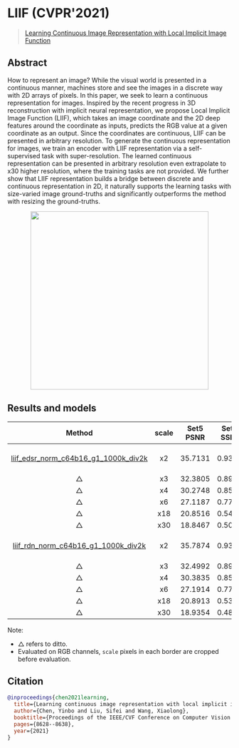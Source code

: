 # LIIF (CVPR'2021)

> [Learning Continuous Image Representation with Local Implicit Image Function](https://arxiv.org/abs/2012.09161)

<!-- [ALGORITHM] -->

## Abstract

<!-- [ABSTRACT] -->

How to represent an image? While the visual world is presented in a continuous manner, machines store and see the images in a discrete way with 2D arrays of pixels. In this paper, we seek to learn a continuous representation for images. Inspired by the recent progress in 3D reconstruction with implicit neural representation, we propose Local Implicit Image Function (LIIF), which takes an image coordinate and the 2D deep features around the coordinate as inputs, predicts the RGB value at a given coordinate as an output. Since the coordinates are continuous, LIIF can be presented in arbitrary resolution. To generate the continuous representation for images, we train an encoder with LIIF representation via a self-supervised task with super-resolution. The learned continuous representation can be presented in arbitrary resolution even extrapolate to x30 higher resolution, where the training tasks are not provided. We further show that LIIF representation builds a bridge between discrete and continuous representation in 2D, it naturally supports the learning tasks with size-varied image ground-truths and significantly outperforms the method with resizing the ground-truths.

<!-- [IMAGE] -->

<div align=center >
 <img src="https://user-images.githubusercontent.com/7676947/144032669-da59d683-9c4f-4598-a680-32770a369b74.png" width="400"/>
</div >

## Results and models

|                            Method                             | scale | Set5 PSNR | Set5 SSIM | Set14 PSNR | Set14 SSIM | DIV2K PSNR | DIV2K SSIM |   GPU Info   |                             Download                             |
| :-----------------------------------------------------------: | :---: | :-------: | :-------: | :--------: | :--------: | :--------: | :--------: | :----------: | :--------------------------------------------------------------: |
| [liif_edsr_norm_c64b16_g1_1000k_div2k](/configs/liif/liif-edsr-norm_c64b16_1xb16-1000k_div2k.py) |  x2   |  35.7131  |  0.9366   |  31.5579   |   0.8889   |  34.6647   |   0.9355   | 1 (TITAN Xp) | [model](https://download.openmmlab.com/mmediting/restorers/liif/liif_edsr_norm_c64b16_g1_1000k_div2k_20210715-ab7ce3fc.pth) \| [log](https://download.openmmlab.com/mmediting/restorers/liif/liif_edsr_norm_c64b16_g1_1000k_div2k_20210715-ab7ce3fc.log.json) |
|                               △                               |  x3   |  32.3805  |  0.8915   |  28.4605   |   0.8039   |  30.9808   |   0.8724   |      △       |                                △                                 |
|                               △                               |  x4   |  30.2748  |  0.8509   |  26.8415   |   0.7381   |  29.0245   |   0.8187   |      △       |                                △                                 |
|                               △                               |  x6   |  27.1187  |  0.7774   |  24.7461   |   0.6444   |  26.7770   |   0.7425   |      △       |                                △                                 |
|                               △                               |  x18  |  20.8516  |  0.5406   |  20.0096   |   0.4525   |  22.1987   |   0.5955   |      △       |                                △                                 |
|                               △                               |  x30  |  18.8467  |  0.5010   |  18.1321   |   0.3963   |  20.5050   |   0.5577   |      △       |                                △                                 |
| [liif_rdn_norm_c64b16_g1_1000k_div2k](/configs/liif/liif-rdn-norm_c64b16_1xb16-1000k_div2k.py) |  x2   |  35.7874  |  0.9366   |  31.6866   |   0.8896   |  34.7548   |   0.9356   | 1 (TITAN Xp) | [model](https://download.openmmlab.com/mmediting/restorers/liif/liif_rdn_norm_c64b16_g1_1000k_div2k_20210717-22d6fdc8.pth) \| [log](https://download.openmmlab.com/mmediting/restorers/liif/liif_rdn_norm_c64b16_g1_1000k_div2k_20210717-22d6fdc8.log.json) |
|                               △                               |  x3   |  32.4992  |  0.8923   |  28.4905   |   0.8037   |  31.0744   |   0.8731   |      △       |                                △                                 |
|                               △                               |  x4   |  30.3835  |  0.8513   |  26.8734   |   0.7373   |  29.1101   |   0.8197   |      △       |                                △                                 |
|                               △                               |  x6   |  27.1914  |  0.7751   |  24.7824   |   0.6434   |  26.8693   |   0.7437   |      △       |                                △                                 |
|                               △                               |  x18  |  20.8913  |  0.5329   |  20.1077   |   0.4537   |  22.2972   |   0.5950   |      △       |                                △                                 |
|                               △                               |  x30  |  18.9354  |  0.4864   |  18.1448   |   0.3942   |  20.5663   |   0.5560   |      △       |                                △                                 |

Note:

- △ refers to ditto.
- Evaluated on RGB channels,  `scale` pixels in each border are cropped before evaluation.

## Citation

```bibtex
@inproceedings{chen2021learning,
  title={Learning continuous image representation with local implicit image function},
  author={Chen, Yinbo and Liu, Sifei and Wang, Xiaolong},
  booktitle={Proceedings of the IEEE/CVF Conference on Computer Vision and Pattern Recognition},
  pages={8628--8638},
  year={2021}
}
```
